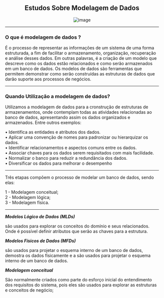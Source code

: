  <div align="center">

## Estudos Sobre Modelagem de Dados 

![image](https://user-images.githubusercontent.com/114547875/236554431-7196f97d-e0e6-41f1-96a8-1f075c6cf218.png)

 </div>
 
 ----------------------------------------------------------------------------------------------------------------------------------------------------------------

### O que é modelagem de dados ?

É o processo de representar as informações de um sistema de uma forma estruturada, a fim de facilitar o armazenamento, organização, recuperação e análise desses dados. Em outras palavras, é a criação de um modelo que descreve como os dados estão relacionados e como serão armazenados em um banco de dados. Os modelos de dados são ferramentas que permitem demonstrar como serão construídas as estruturas de dados que darão suporte aos processos de negócios.

--------------------------------------------------------------------------------------------------------------------------------------------------------------------

### Quando Utilização a modelagem de dados?

Utilizamos a modelagem de dados para a cronstrução de estruturas de armazenamentos, onde contemplam todas as atividades relacionadas ao banco de dados, apresentando assim os dados organizados e armazenados. Entre outros exemplos:

• Identifica as entidades e atributos dos dados. <br/>
• Aplicar uma convenção de nomes para padronizar ou hierarquizar os dados. <br/>
• Identificar relacionamentos e aspectos comuns entre os dados. <br/>
• Associar chaves para os dados serem requisitados com mais facilidade. <br/>
• Normalizar o banco para reduzir a redundância dos dados. <br/>
• Diversificar os dados para melhorar o desempenho <br/> 

----------------------------------------------------------------------------------------------------------------------------------------------------------------------
Três etapas compõem o processo de modelar um banco de dados, sendo elas:

1 - Modelagem conceitual; <br/>
2 - Modelagem lógica;  <br/>
3 - Modelagem física. <br/>

--------------------------------------------------------------------------------------------------------------------------------

***Modelos Lógico de Dados (MLDs)*** 

são usados para explorar os conceitos do domínio e seus relacionados. Onde é possível definir atributos que serão as chaves para a estrutura.

***Modelos Físicos de Dados (MFDs)***

são usados para projetar o esquema interno de um banco de dados, demostra os dados físicamente e a são usados para projetar o esquema interno de um banco de dados.

***Modelagem conceitual***

São normalmente criados como parte do esforço inicial do entendimento dos requisitos do sistema, pois eles são usados para explorar as estruturas e conceitos de negócio; 


